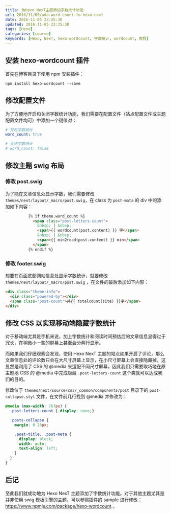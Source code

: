 ```yaml
---
title: 为Hexo NexT主题添加字数统计功能
url: 2016/11/05/add-word-count-to-hexo-next
date: 2016-11-05 23:25:30
updated: 2016-11-05 23:25:30
tags: [Hexo]
categories: [course]
keywords: [Hexo, NexT, hexo-wordcount, 字数统计, wordcount, 教程]
---
```


## 安装 hexo-wordcount 插件

首先在博客目录下使用 npm 安装插件：

```shell
npm install hexo-wordcount --save
```

## 修改配置文件

为了方便地开启和关闭字数统计功能，我们需要在配置文件（站点配置文件或主题配置文件均可）中添加一个键值对：

```yaml
# 开启字数统计
word_count: true

# 关闭字数统计
# word_count: false
```

## 修改主题 swig 布局

### 修改 post.swig

为了能在文章信息处显示字数，我们需要修改 `themes/next/layout/_macro/post.swig`，在 class 为 `post-mata` 的 div 中的添加如下内容：<!--more-->

```html
          {% if theme.word_count %}
            <span class="post-letters-count">
              &nbsp; | &nbsp;
              <span>{{ wordcount(post.content) }} 字</span>
              &nbsp; | &nbsp;
              <span>{{ min2read(post.content) }} min</span>
            </span>
          {% endif %}
```

### 修改 footer.swig

想要在页面底部网站信息处显示字数统计，就要修改 `themes/next/layout/_macro/post.swig` ，在文件的最后添加如下内容：

```html
<div class="theme-info">
  <div class="powered-by"></div>
  <span class="post-count">共{{ totalcount(site) }}字</span>
</div>
```

## 修改 CSS 以实现移动端隐藏字数统计

对于移动端尤其是手机来说，加上字数统计和阅读时间预估后的文章信息显得过于冗长，在稍微小一些的屏幕上甚至会分两行显示。

而如果我们仔细观察会发现，使用 Hexo NexT 主题的站点如果开启了评论，那么文章信息处的评论数只会在大尺寸屏幕上显示，在小尺寸屏幕上会直接隐藏掉，这显然是利用了 CSS 的 @media 来适配不同尺寸屏幕，因此我们只需要取巧地在原主题地 CSS 的 @media 中完成隐藏 `.post-letters-count` 这个类就可以达成我们的目的。

修改位于 `themes/next/source/css/_common/components/post` 目录下的 `post-collapse.styl` 文件，在文件前几行找到 @media 并修改为：

```css
@media (max-width: 767px) {
  .post-letters-count { display: none;}

  .posts-collapse {
    margin: 0 20px;

    .post-title, .post-meta {
      display: block;
      width: auto;
      text-align: left;
    }
  }
}
```

## 后记

至此我们就成功地为 Hexo NexT 主题添加了字数统计功能。对于其他主题尤其是并非使用 swig 模板引擎的主题，可以参照插件的 sample 进行修改：https://www.npmjs.com/package/hexo-wordcount 。